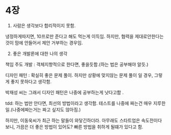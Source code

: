 # 4장 

1. 사람은 생각보다 합리적이지 못함.

냉정하게따지면, 10프로만 준다고 해도 먹는게 이득임. 하지만, 협력을 제대로안한다는것이 맘에 안들어서 제안 거부하는 경우임.

 

2. 좋은 개발론에 대한 나의 생각

책임 주도 개발 : 객체지향적으로 한다면, 좋을듯함.(하는 법은 공부해야 알듯.)

디자인 패턴 : 확실히 좋은 문제 풀이. 하지만 상황에 맞지않는 문제 풀이 일 경우, 그렇게 좋지 못하다고 생각함.

박재성 씨는 그래서 디자인 패턴은 나중에 공부하는게 낫다고함 .

tdd: 하는 법만 안다면, 최선의 방법이라고 생각함. 테스트를 나중에 짜는건 매우 지루한 일.(나중에짜는거는 짜고 싶지도 않아짐.)

 

하지만, 이동욱씨가 최근 하는 말들이 와닿긴하더라. 아무래도 스타트업은 속도전이다 보니, 가끔은 더 좋은 방법이 있어도? 빠른 방법을 취하게 될떄가 있다고 함.